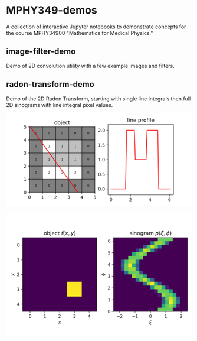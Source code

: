 # MPHY349-demos

A collection of interactive Jupyter notebooks to demonstrate concepts for the course MPHY34900 "Mathematics for Medical Physics."

## image-filter-demo

Demo of 2D convolution utility with a few example images and filters. 

## radon-transform-demo

Demo of the 2D Radon Transform, starting with single line integrals then full 2D sinograms with line integral pixel values.

![Line profile example](radon-transform-demo/examples/line_profile.png)

![2D Radon Transform example](radon-transform-demo/examples/sino.png)
